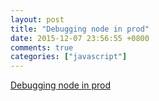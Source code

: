 ```yaml
---
layout: post
title: "Debugging node in prod"
date: 2015-12-07 23:56:55 +0800
comments: true
categories: ["javascript"]
---
```


<!-- more -->

[Debugging node in prod]

[Debugging node in prod]:http://www.slideshare.net/yunongx/debugging-node-in-prod